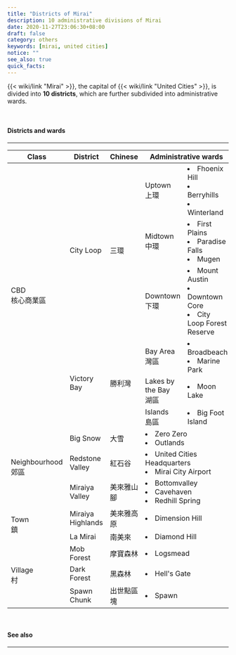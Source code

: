 ```yaml
---
title: "Districts of Mirai"
description: 10 administrative divisions of Mirai
date: 2020-11-27T23:06:30+08:00
draft: false
category: others
keywords: [mirai, united cities]
notice: ""
see_also: true
quick_facts:
---
```


{{< wiki/link "Mirai" >}}, the capital of {{< wiki/link "United Cities" >}}, is divided into **10 districts**, which are further subdivided into administrative wards. 

<br>

#### Districts and wards

---

<div class="table-responsive">
  <table class="table table-bordered table-800 text-center">
    <thead class="thead-light">
      <tr>
        <th>Class</th>
        <th>District</th>
        <th>Chinese</th>
        <th colspan="2" class="text-left">Administrative wards</th>
      </tr>
    </thead>
    <tbody>
      <tr>
        <td rowspan="6">CBD<br>核心商業區</td>
        <td rowspan="3">City Loop</td>
        <td rowspan="3">三環</td>
        <td class="text-left">Uptown<br>上環</td>
        <td class="text-left">
          <li>Fhoenix Hill</li>
          <li>Berryhills</li>
          <li>Winterland</li>
        </td>
      </tr>
      <tr>
        <td class="text-left">Midtown<br>中環</td>
        <td class="text-left">
          <li>First Plains</li>
          <li>Paradise Falls</li>
          <li>Mugen</li>
        </td>
      </tr>
      <tr>
        <td class="text-left">Downtown<br>下環</td>
        <td class="text-left">
          <li>Mount Austin</li>
          <li>Downtown Core</li>
          <li>City Loop Forest Reserve</li>
        </td>
      </tr>
      <tr>
        <td rowspan="3">Victory Bay</td>
        <td rowspan="3">勝利灣</td>
        <td class="text-left">Bay Area<br>灣區</td>
        <td class="text-left">
          <li>Broadbeach</li>
          <li>Marine Park</li>
        </td>
      </tr>
      <tr>
        <td class="text-left">Lakes by the Bay<br>湖區</td>
        <td class="text-left">
          <li>Moon Lake</li>
        </td>
      </tr>
      <tr>
        <td class="text-left">Islands<br>島區</td>
        <td class="text-left">
          <li>Big Foot Island</li>
        </td>
      </tr>
      <tr>
        <td rowspan="3">Neighbourhood<br>郊區</td>
        <td>Big Snow</td>
        <td>大雪</td>
        <td colspan="2" class="text-left">
          <li>Zero Zero</li>
          <li>Outlands</li>
        </td>
      </tr>
      <tr>
        <td>Redstone Valley</td>
        <td>紅石谷</td>
        <td colspan="2" class="text-left">
          <li>United Cities Headquarters</li>
          <li>Mirai City Airport</li>
        </td>
      </tr>
      <tr>
        <td>Miraiya Valley</td>
        <td>美來雅山腳</td>
        <td colspan="2" class="text-left">
          <li>Bottomvalley</li>
          <li>Cavehaven</li>
          <li>Redhill Spring</li>
        </td>
      </tr>
      <tr>
        <td rowspan="2">Town<br>鎮</td>
        <td>Miraiya Highlands</td>
        <td>美來雅高原</td>
        <td colspan="2" class="text-left">
          <li>Dimension Hill</li>
        </td>
      </tr>
      <tr>
        <td>La Mirai</td>
        <td>南美來</td>
        <td colspan="2" class="text-left">
          <li>Diamond Hill</li>
        </td>
      </tr>
      <tr>
        <td rowspan="3">Village<br>村</td>
        <td>Mob Forest</td>
        <td>摩寶森林</td>
        <td colspan="2" class="text-left">
          <li>Logsmead</li>
        </td>
      </tr>
      <tr>
        <td>Dark Forest</td>
        <td>黑森林</td>
        <td colspan="2" class="text-left">
          <li>Hell's Gate</li>
        </td>
      </tr>
      <tr>
        <td>Spawn Chunk</td>
        <td>出世點區塊</td>
        <td colspan="2" class="text-left">
          <li>Spawn</li>
        </td>
      </tr>
    </tbody>
  </table>
</div>

<br>

#### See also

---